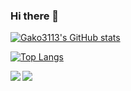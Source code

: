 ### Hi there 👋

<!--
**Gako3113/Gako3113** is a ✨ _special_ ✨ repository because its `README.md` (this file) appears on your GitHub profile.

Here are some ideas to get you started:

- 🔭 I’m currently working on ...
- 🌱 I’m currently learning ...
- 👯 I’m looking to collaborate on ...
- 🤔 I’m looking for help with ...
- 💬 Ask me about ...
- 📫 How to reach me: ...
- 😄 Pronouns: ...
- ⚡ Fun fact: ...
-->
[![Gako3113's GitHub stats](https://github-readme-stats.vercel.app/api?username=Gako3113&theme=vue-dark&show_icons=true)](https://github.com/Gako3113/github-readme-stats)

[![Top Langs](https://github-readme-stats.vercel.app/api/top-langs/?username=Gako3113&theme=vue-dark&show_icons=true&layout=compact)](https://github.com/Gako3113/github-readme-stats)

<a href="https://github.com/Gako3113/github-readme-stats">
  <img align="left" src="https://github-readme-stats.vercel.app/api?username=Gako3113&count_private=true&show_icons=true" />
</a>
<a href="https://github.com/Gako3113/github-readme-stats">
  <img align="left" src="https://github-readme-stats.vercel.app/api/top-langs/?username=Gako3113" />
</a>
